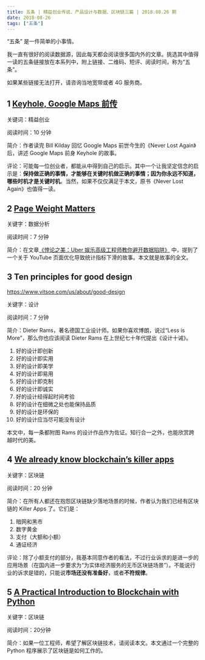 ```yaml
---
title: 五条 | 精益创业传说、产品设计与数据、区块链三篇 | 2018.08.26 期
date: 2018-08-26
tags: ["五条"]
---
```


“五条” 是一件简单的小事情。

我一直有很好的阅读数据源，因此每天都会阅读很多国内外的文章。挑选其中值得一读的五条链接放在本系列中，附上链接、二维码、短评、阅读时间，称为“五条”。

如果某些链接无法打开，请咨询当地宽带或者 4G 服务商。

## 1 [Keyhole, Google Maps 前传](https://mp.weixin.qq.com/s/P6IVAAux9N3tNb0QNp4XeQ)

关键词：精益创业

阅读时间：10 分钟

简介：作者读完 Bill Kilday 回忆 Google Maps 前世今生的《Never Lost Again》后，讲述 Google Maps 前身 Keyhole 的故事。

评论：可能每一位创业者，都能从中得到自己的启示。其中一个让我坚定信念的启示是：**保持做正确的事情，才能够在关键时机做正确的事情；因为你永远不知道，哪些时机才是关键时机**。当然，如果不仅仅满足于本文，原书《Never Lost Again》也值得一读。

## 2 [Page Weight Matters](http://blog.chriszacharias.com/page-weight-matters)


关键字：数据分析

阅读时间：7 分钟

简介：在文章[《悖论之美：Uber 娱乐高级工程师教你避开数据陷阱》](<https://mp.weixin.qq.com/s/aP0YvZ_0058Yqe53ggQBnA>) 中，提到了一个关于 YouTube 页面优化导致统计指标下滑的故事。本文就是故事的全文。

## 3 Ten principles for good design

https://www.vitsoe.com/us/about/good-design


关键字：设计

阅读时间：7 分钟

简介：Dieter Rams，著名德国工业设计师。如果你喜欢博朗，说过“Less is More”，那么你也应该阅读 Dieter Rams 在上世纪七十年代提出《设计十诫》。

1. 好的设计即创新
2. 好的设计即实用
3. 好的设计即美学
4. 好的设计即易用
5. 好的设计即克制
6. 好的设计即诚实
7. 好的设计经得起时间考验
8. 好的设计在细微之处也能保持品质
9. 好的设计是环保的
10. 好的设计应当尽可能没有设计

本文中，每一条都附图 Rams 的设计作品作为佐证。知行合一之外，也能欣赏跨越时代的美。

## 4 [We already know blockchain’s killer apps](https://hackernoon.com/we-already-know-blockchains-killer-apps-f2d443eba35)


关键字：区块链

阅读时间：20 分钟

简介：在所有人都还在抱怨区块链缺少落地场景的时候，作者认为我们已经有区块链的 Killer Apps 了。它们是：

1. 暗网和黑市
2. 数字黄金
3. 支付（大额和小额）
4. 通证经济

评论：除了小额支付的部分，我基本同意作者的看法，不过行业诉求的是进一步的应用场景（在国内进一步要求为“为实体经济服务的无币区块链场景”）。不能说行业的诉求是错的，只能说**市场还没有准备好**，或者**不符规律**。

## 5 [A Practical Introduction to Blockchain with Python](http://adilmoujahid.com/posts/2018/03/intro-blockchain-bitcoin-python)


关键字：区块链

阅读时间：20分钟

简介：如果一位工程师，希望了解区块链技术，请阅读本文。本文通过一个完整的 Python 程序展示了区块链是如何工作的。




